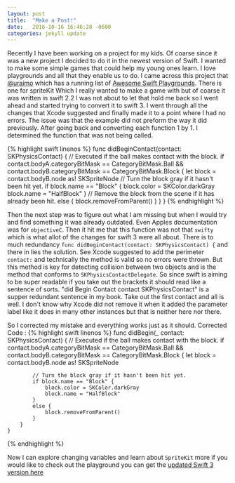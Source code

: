 ```yaml
---
layout: post
title:  "Make a Post!"
date:   2016-10-16 16:46:28 -0600
categories: jekyll update
---
```

Recently I have been working on a project for my kids. Of coarse since it was a new project I decided to do it in the newest version of Swift. I wanted to make some simple games that could help my young ones learn.
I love playgrounds and all that they enable us to do. I came across this project that [@uraimo][uraimo] which has a running list of [Awesome Swift Playgrounds][Awesome-Swift-Playgrounds]. There is one for spriteKit Which I really wanted to make a game with but of coarse it was written in swift 2.2 I was not about to let that hold me back so I went ahead and started trying to  convert it to swift 3. I went through all the changes that Xcode suggested and finally made it to a point where I had no errors. The issue was that the example did not preform the way it did previously. After going back and converting each function 1 by 1. I determined the function that was not being called.

{% highlight swift linenos %}
func didBeginContact(contact: SKPhysicsContact) {
        // Executed if the ball makes contact with the block.
        if contact.bodyA.categoryBitMask == CategoryBitMask.Ball && contact.bodyB.categoryBitMask == CategoryBitMask.Block {
            let block = contact.bodyB.node as! SKSpriteNode
            // Turn the block gray if it hasn't been hit yet.
            if block.name == "Block" {
                block.color = SKColor.darkGray
                block.name = "HalfBlock"
            }
            // Remove the block from the scene if it has already been hit.
            else {
                block.removeFromParent()
            }
        }
    }
{% endhighlight %}

Then the next step was to figure out what I am missing but when I would try and find something it was already outdated. Even Apples documentation was for `objectiveC`. Then it hit me that this function was not that `swifty` which is what allot of the changes for swift 3 were all about. There is to much redundancy `func didBeginContact(contact: SKPhysicsContact) {` and there in lies the solution. See Xcode suggested to add the perimeter `contact:` and technically the method is valid so no errors were thrown. But this method is key for detecting collision between two objects and is the method that conforms to `SKPhysicsContactDelegate`.
  So since swift is aiming to be super readable if you take out the brackets it should read like a sentence of sorts. "did Begin Contact contact SKPhysicsContact" is a supper redundant sentence in my book. Take out the first contact and all is well. I don't know why Xcode did not remove it when it added the parameter label like it does in many other instances but that is neither here nor there.

So I corrected my mistake and everything works just as it should.
Corrected Code :
{% highlight swift linenos %}
func didBegin(_ contact: SKPhysicsContact) {
        // Executed if the ball makes contact with the block.
        if contact.bodyA.categoryBitMask == CategoryBitMask.Ball && contact.bodyB.categoryBitMask == CategoryBitMask.Block {
            let block = contact.bodyB.node as! SKSpriteNode

            // Turn the block gray if it hasn't been hit yet.
            if block.name == "Block" {
                block.color = SKColor.darkGray
                block.name = "HalfBlock"
            }
            else {
                block.removeFromParent()
            }
        }
    }
{% endhighlight %}


Now I can explore changing variables and learn about `SpriteKit` more if you would like to check out the playground you can get the [updated Swift 3 version here][swift3Version]


[Awesome-Swift-Playgrounds]: https://github.com/uraimo/Awesome-Swift-Playgrounds
[uraimo]: https://twitter.com/uraimo
[swift3Version]:   https://github.com/jekyll/jekyll
[jekyll-talk]: https://talk.jekyllrb.com/
